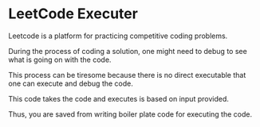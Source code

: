 # LeetCode Executer

Leetcode is a platform for practicing competitive coding problems. 

During the process of coding a solution, one might need to debug to see what is going on with the code.

This process can be tiresome because there is no direct executable that one can execute and debug the code.

This code takes the code and executes is based on input provided.

Thus, you are saved from writing boiler plate code for executing the code.

